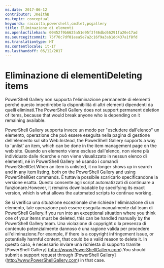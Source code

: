 ```yaml
---
ms.date: 2017-06-12
contributor: JKeithB
ms.topic: conceptual
keywords: raccolta,powershell,cmdlet,psgallery
title: Eliminazione di elementi
ms.openlocfilehash: 00452f9b6625a51e95f3f46dbd66291fa20e17ad
ms.sourcegitcommit: 75f70c7df01eea5e7a2c16f9a3ab1dd437a1f8fd
ms.translationtype: HT
ms.contentlocale: it-IT
ms.lasthandoff: 06/12/2017
---
```

# <a name="deleting-items"></a><span data-ttu-id="d8bd1-103">Eliminazione di elementi</span><span class="sxs-lookup"><span data-stu-id="d8bd1-103">Deleting items</span></span>

<span data-ttu-id="d8bd1-104">PowerShell Gallery non supporta l'eliminazione permanente di elementi perché questo impedirebbe la disponibilità di altri elementi dipendenti da quelli eliminati.</span><span class="sxs-lookup"><span data-stu-id="d8bd1-104">The PowerShell Gallery does not support permanent deletion of items, because that would break anyone who is depending on it remaining available.</span></span>

<span data-ttu-id="d8bd1-105">PowerShell Gallery supporta invece un modo per "escludere dall'elenco" un elemento, operazione che può essere eseguita nella pagina di gestione dell'elemento sul sito Web.</span><span class="sxs-lookup"><span data-stu-id="d8bd1-105">Instead, the PowerShell Gallery supports a way to 'unlist' an item, which can be done in the item management page on the web site.</span></span> <span data-ttu-id="d8bd1-106">Quando un elemento viene escluso dall'elenco, non viene più individuato dalle ricerche e non viene visualizzato in nessun elenco di elementi, né in PowerShell Gallery né usando i comandi PowerShellGet.</span><span class="sxs-lookup"><span data-stu-id="d8bd1-106">When an item is unlisted, it no longer shows up in search and in any item listing, both on the PowerShell Gallery and using PowerShellGet commands.</span></span> <span data-ttu-id="d8bd1-107">È tuttavia possibile scaricarlo specificandone la versione esatta. Questo consente agli script automatizzati di continuare a funzionare.</span><span class="sxs-lookup"><span data-stu-id="d8bd1-107">However, it remains downloadable by specifying its exact version, which is what allows the automated scripts to continue working.</span></span>

<span data-ttu-id="d8bd1-108">Se si verifica una situazione eccezionale che richiede l'eliminazione di un elemento, tale operazione può essere eseguita manualmente dal team di PowerShell Gallery.</span><span class="sxs-lookup"><span data-stu-id="d8bd1-108">If you run into an exceptional situation where you think one of your items must be deleted, this can be handled manually by the PowerShell Gallery team.</span></span> <span data-ttu-id="d8bd1-109">Una violazione di copyright o la presenza di contenuto potenzialmente dannoso è una ragione valida per procedere all'eliminazione.</span><span class="sxs-lookup"><span data-stu-id="d8bd1-109">For example, if there is a copyright infringement issue, or potentially harmful content, that could be a valid reason to delete it.</span></span> <span data-ttu-id="d8bd1-110">In questo caso, è necessario inviare una richiesta di supporto tramite [PowerShell Gallery] (http://www.PowerShellGallery.com).</span><span class="sxs-lookup"><span data-stu-id="d8bd1-110">You should submit a support request through [PowerShell Gallery] (http://www.PowerShellGallery.com) in that case.</span></span>

